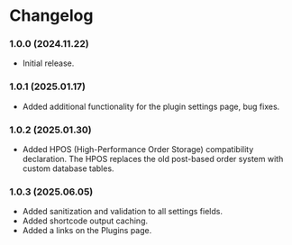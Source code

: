 # Changelog

### 1.0.0 (2024.11.22)
- Initial release.

### 1.0.1 (2025.01.17)
- Added additional functionality for the plugin settings page, bug fixes.

### 1.0.2 (2025.01.30)
- Added HPOS (High-Performance Order Storage) compatibility declaration. The HPOS replaces the old post-based order system with custom database tables.

### 1.0.3 (2025.06.05)
- Added sanitization and validation to all settings fields.
- Added shortcode output caching.
- Added a links on the Plugins page.